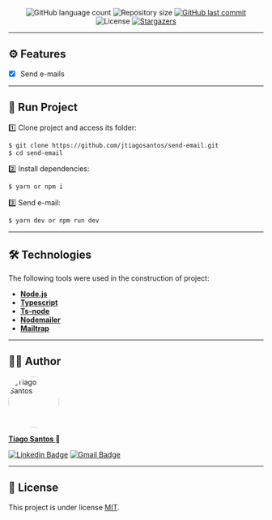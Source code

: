 <p align="center">
  <img alt="GitHub language count" src="https://img.shields.io/github/languages/count/jtiagosantos/send-email?color=%green">
  <img alt="Repository size" src="https://img.shields.io/github/repo-size/jtiagosantos/send-email?color=blue">
  <a href="https://github.com/jtiagosantos/send-email/commits/master">
    <img alt="GitHub last commit" src="https://img.shields.io/github/last-commit/jtiagosantos/send-email?color=purple">
  </a>
  <img alt="License" src="https://img.shields.io/badge/license-MIT-brightgreen?color=orange">
   <a href="https://github.com/jtiagosantos/send-email/stargazers">
    <img alt="Stargazers" src="https://img.shields.io/github/stars/jtiagosantos/send-email?style=social">
  </a>
</p>

<hr>

## ⚙️ Features

- [x] Send e-mails

<hr>

## 🚀 Run Project

1️⃣ Clone project and access its folder:

```bash
$ git clone https://github.com/jtiagosantos/send-email.git
$ cd send-email
```

2️⃣ Install dependencies:

```bash
$ yarn or npm i
```

3️⃣ Send e-mail:

```bash
$ yarn dev or npm run dev
```
<hr>

## 🛠 Technologies

The following tools were used in the construction of project:

- **[Node.js](https://nodejs.org/pt-br/)**
- **[Typescript](https://www.typescriptlang.org/)**
- **[Ts-node](https://www.npmjs.com/package/ts-node)**
- **[Nodemailer](https://nodemailer.com/about/)**
- **[Mailtrap](https://mailtrap.io/)**

<hr>

## 👨‍💻 Author

<img src="https://avatars.githubusercontent.com/u/63312141?v=4" width="100" alt="Tiago Santos" style="border-radius: 50px;" />

<strong><a href="https://github.com/jtiagosantos">Tiago Santos </a>🚀</strong>

[![Linkedin Badge](https://img.shields.io/badge/linkedin-%230077B5.svg?&style=for-the-badge&logo=linkedin&logoColor=white&link=https://www.linkedin.com/in/jos%C3%A9-tiago-santos-de-lima-aaa4361a4/)](https://www.linkedin.com/in/josetiagosantosdelima/)
[![Gmail Badge](https://img.shields.io/badge/Gmail-D14836?style=for-the-badge&logo=gmail&logoColor=white)](mailto:tiago.santos@icomp.ufam.edu.br)

<hr>

## 📝 License

This project is under license [MIT](./LICENSE).
